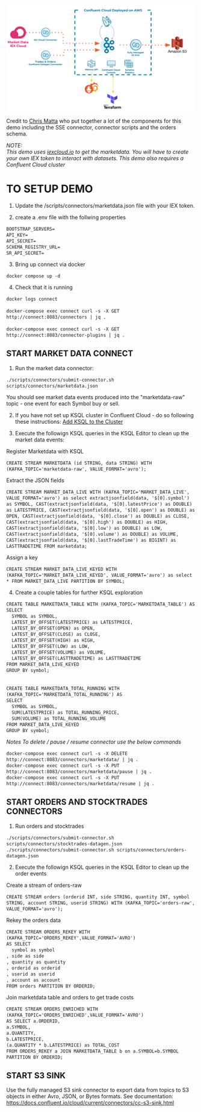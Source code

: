 ![alt text](https://github.com/pbakanas/marketdata-cloud-demo/blob/master/demo_topology.png)

Credit to [Chris Matta](https://github.com/cjmatta) who put together a lot of the components for this demo including the SSE connector, connector scripts and the orders schema.  

_NOTE:  
This demo uses [iexcloud.io](https://iexcloud.io/) to get the marketdata.  You will have to create your own IEX token to interact with datasets. 
This demo also requires a Confluent Cloud cluster_

# TO SETUP DEMO

1. Update the /scripts/connectors/marketdata.json file with your IEX token.

2. create a .env file with the follwing properties
```
BOOTSTRAP_SERVERS=
API_KEY=
API_SECRET=
SCHEMA_REGISTRY_URL=
SR_API_SECRET=
```

3. Bring up connect via docker
```
docker compose up -d
```

4. Check that it is running
```
docker logs connect 

docker-compose exec connect curl -s -X GET http://connect:8083/connectors | jq .

docker-compose exec connect curl -s -X GET http://connect:8083/connector-plugins | jq .
```

## START MARKET DATA CONNECT

1. Run the market data connector:  
```
./scripts/connectors/submit-connector.sh scripts/connectors/marketdata.json
```
You should see market data events produced into the "marketdata-raw" topic - one event for each Symbol buy or sell. 

2. If you have not set up KSQL cluster in Confluent Cloud - do so following these instructions: [Add KSQL to the Cluster](https://docs.confluent.io/cloud/current/get-started/index.html#section-2-add-ksql-cloud-to-the-cluster)

3. Execute the followign KSQL queries in the KSQL Editor to clean up the market data events:

Register Marketdata with KSQL
```
CREATE STREAM MARKETDATA (id STRING, data STRING) WITH (KAFKA_TOPIC='marketdata-raw', VALUE_FORMAT='avro');      
```
Extract the JSON fields
```
CREATE STREAM MARKET_DATA_LIVE WITH (KAFKA_TOPIC='MARKET_DATA_LIVE', VALUE_FORMAT='avro') as select extractjsonfield(data, '$[0].symbol') as SYMBOL, CAST(extractjsonfield(data, '$[0].latestPrice') as DOUBLE) as LATESTPRICE, CAST(extractjsonfield(data, '$[0].open') as DOUBLE) as OPEN, CAST(extractjsonfield(data, '$[0].close') as DOUBLE) as CLOSE, CAST(extractjsonfield(data, '$[0].high') as DOUBLE) as HIGH, CAST(extractjsonfield(data, '$[0].low') as DOUBLE) as LOW, CAST(extractjsonfield(data, '$[0].volume') as DOUBLE) as VOLUME, CAST(extractjsonfield(data, '$[0].lastTradeTime') as BIGINT) as LASTTRADETIME FROM marketdata;
```
Assign a key
```
CREATE STREAM MARKET_DATA_LIVE_KEYED WITH (KAFKA_TOPIC='MARKET_DATA_LIVE_KEYED', VALUE_FORMAT='avro') as select * FROM MARKET_DATA_LIVE PARTITION BY SYMBOL;
```

4. Create a couple tables for further KSQL exploration
```
CREATE TABLE MARKETDATA_TABLE WITH (KAFKA_TOPIC='MARKETDATA_TABLE') AS 
SELECT
  SYMBOL as SYMBOL,
  LATEST_BY_OFFSET(LATESTPRICE) as LATESTPRICE,
  LATEST_BY_OFFSET(OPEN) as OPEN,
  LATEST_BY_OFFSET(CLOSE) as CLOSE,
  LATEST_BY_OFFSET(HIGH) as HIGH,
  LATEST_BY_OFFSET(LOW) as LOW,
  LATEST_BY_OFFSET(VOLUME) as VOLUME,
  LATEST_BY_OFFSET(LASTTRADETIME) as LASTTRADETIME
FROM MARKET_DATA_LIVE_KEYED
GROUP BY symbol;


CREATE TABLE MARKETDATA_TOTAL_RUNNING WITH (KAFKA_TOPIC='MARKETDATA_TOTAL_RUNNING') AS 
SELECT
  SYMBOL as SYMBOL,
  SUM(LATESTPRICE) as TOTAL_RUNNING_PRICE,
  SUM(VOLUME) as TOTAL_RUNNING_VOLUME
FROM MARKET_DATA_LIVE_KEYED
GROUP BY symbol;

```

_Notes To delete / pause / resume connector use the below commands_
```
docker-compose exec connect curl -s -X DELETE http://connect:8083/connectors/marketdata/ | jq .
docker-compose exec connect curl -s -X PUT http://connect:8083/connectors/marketdata/pause | jq .
docker-compose exec connect curl -s -X PUT http://connect:8083/connectors/marketdata/resume | jq .
```


## START ORDERS AND STOCKTRADES CONNECTORS

1. Run orders and stocktrades
```
./scripts/connectors/submit-connector.sh scripts/connectors/stocktrades-datagen.json
./scripts/connectors/submit-connector.sh scripts/connectors/orders-datagen.json
```

2. Execute the followign KSQL queries in the KSQL Editor to clean up the order events

Create a stream of orders-raw
```
CREATE STREAM orders (orderid INT, side STRING, quantity INT, symbol STRING, account STRING, userid STRING) WITH (KAFKA_TOPIC='orders-raw', VALUE_FORMAT='avro');
```
Rekey the orders data
```
CREATE STREAM ORDERS_REKEY WITH (KAFKA_TOPIC='ORDERS_REKEY',VALUE_FORMAT='AVRO')
AS SELECT
  symbol as symbol
, side as side
, quantity as quantity
, orderid as orderid
, userid as userid
, account as account
FROM orders PARTITION BY ORDERID;
```
Join marketdata table and orders to get trade costs
```
CREATE STREAM ORDERS_ENRICHED WITH (KAFKA_TOPIC='ORDERS_ENRICHED',VALUE_FORMAT='AVRO')
AS SELECT a.ORDERID,
a.SYMBOL,
a.QUANTITY,
b.LATESTPRICE,
(a.QUANTITY * b.LATESTPRICE) as TOTAL_COST
FROM ORDERS_REKEY a JOIN MARKETDATA_TABLE b on a.SYMBOL=b.SYMBOL PARTITION BY ORDERID; 
```

## START S3 SINK

Use the fully managed S3 sink connector to export data from topics to S3 objects in either Avro, JSON, or Bytes formats.
See documentation: https://docs.confluent.io/cloud/current/connectors/cc-s3-sink.html
